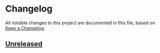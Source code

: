# Changelog
All notable changes to this project are documented in this file, based on [Keep a Changelog](https://keepachangelog.com/en/1.1.0/).


## [Unreleased]


[Unreleased]: https://github.com/metaborg/log/compare/...HEAD
